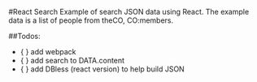 #React Search
Example of search JSON data using React. The example data is a list of people from theCO, CO:members.

##Todos:
- { } add webpack
- { } add search to DATA.content
- { } add DBless (react version) to help build JSON